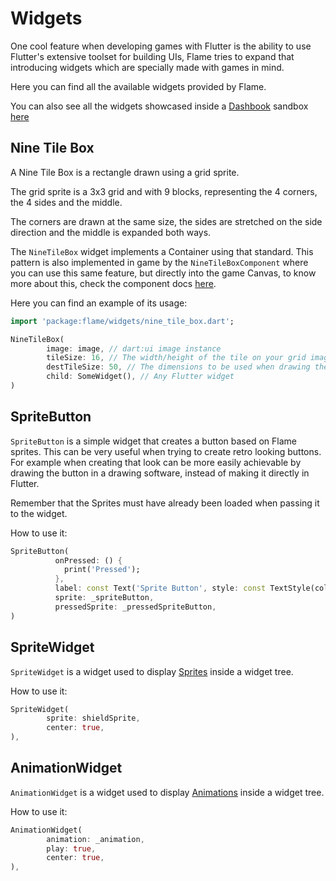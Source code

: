# Widgets

One cool feature when developing games with Flutter is the ability to use Flutter's extensive toolset for building UIs, Flame tries to expand that introducing widgets which are specially made with games in mind.

Here you can find all the available widgets provided by Flame.

You can also see all the widgets showcased inside a [Dashbook](https://github.com/erickzanardo/dashbook) sandbox [here](/doc/examples/widgets)

## Nine Tile Box

A Nine Tile Box is a rectangle drawn using a grid sprite.

The grid sprite is a 3x3 grid and with 9 blocks, representing the 4 corners, the 4 sides and the middle.

The corners are drawn at the same size, the sides are stretched on the side direction and the middle is expanded both ways.

The `NineTileBox` widget implements a Container using that standard. This pattern is also implemented in game by the `NineTileBoxComponent` where you can use this same feature, but directly into the game Canvas, to know more about this, check the component docs [here](/doc/components.md#nine-tile-box-component).

Here you can find an example of its usage:

```dart
import 'package:flame/widgets/nine_tile_box.dart';

NineTileBox(
        image: image, // dart:ui image instance
        tileSize: 16, // The width/height of the tile on your grid image
        destTileSize: 50, // The dimensions to be used when drawing the tile on the canvas
        child: SomeWidget(), // Any Flutter widget
)
```

## SpriteButton

`SpriteButton` is a simple widget that creates a button based on Flame sprites. This can be very useful when trying to create retro looking buttons. For example when creating that look can be more easily achievable by drawing the button in a drawing software, instead of making it directly in Flutter.

Remember that the Sprites must have already been loaded when passing it to the widget.

How to use it:

```dart
SpriteButton(
          onPressed: () {
            print('Pressed');
          },
          label: const Text('Sprite Button', style: const TextStyle(color: const Color(0xFF5D275D))),
          sprite: _spriteButton,
          pressedSprite: _pressedSpriteButton,
)
```

## SpriteWidget

`SpriteWidget` is a widget used to display [Sprites](https://github.com/flame-engine/flame/blob/master/lib/sprite.dart) inside a widget tree.

How to use it:

```dart
SpriteWidget(
        sprite: shieldSprite,
        center: true,
),

```

## AnimationWidget

`AnimationWidget` is a widget used to display [Animations](https://github.com/flame-engine/flame/blob/master/lib/animation.dart) inside a widget tree.

How to use it:

```dart
AnimationWidget(
        animation: _animation,
        play: true,
        center: true,
),
```
